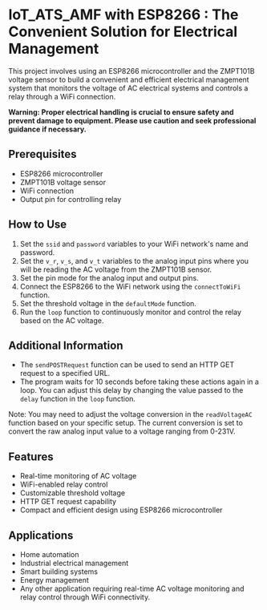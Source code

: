 # IoT_ATS_AMF with ESP8266 : The Convenient Solution for Electrical Management

This project involves using an ESP8266 microcontroller and the ZMPT101B voltage sensor to build a convenient and efficient electrical management system that monitors the voltage of AC electrical systems and controls a relay through a WiFi connection.

**Warning: Proper electrical handling is crucial to ensure safety and prevent damage to equipment. Please use caution and seek professional guidance if necessary.**

## Prerequisites
- ESP8266 microcontroller
- ZMPT101B voltage sensor
- WiFi connection
- Output pin for controlling relay

## How to Use
1. Set the `ssid` and `password` variables to your WiFi network's name and password.
2. Set the `v_r`, `v_s`, and `v_t` variables to the analog input pins where you will be reading the AC voltage from the ZMPT101B sensor.
3. Set the pin mode for the analog input and output pins.
4. Connect the ESP8266 to the WiFi network using the `connectToWiFi` function.
5. Set the threshold voltage in the `defaultMode` function.
6. Run the `loop` function to continuously monitor and control the relay based on the AC voltage.

## Additional Information
- The `sendPOSTRequest` function can be used to send an HTTP GET request to a specified URL.
- The program waits for 10 seconds before taking these actions again in a loop. You can adjust this delay by changing the value passed to the `delay` function in the `loop` function.

Note: You may need to adjust the voltage conversion in the `readVoltageAC` function based on your specific setup. The current conversion is set to convert the raw analog input value to a voltage ranging from 0-231V.

## Features
- Real-time monitoring of AC voltage
- WiFi-enabled relay control
- Customizable threshold voltage
- HTTP GET request capability
- Compact and efficient design using ESP8266 microcontroller

## Applications
- Home automation
- Industrial electrical management
- Smart building systems
- Energy management
- Any other application requiring real-time AC voltage monitoring and relay control through WiFi connectivity.
